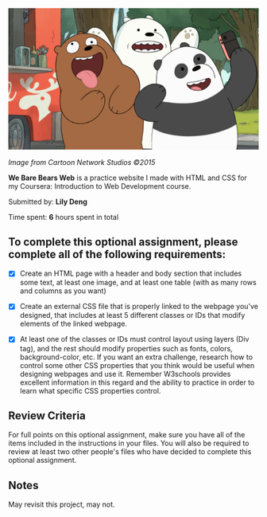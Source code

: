 <img src='group_pic.jpg' title='We Bare Bears Web' width='' alt='We Bare Bears Web' />

*Image from Cartoon Network Studios ©2015*

**We Bare Bears Web** is a practice website I made with HTML and CSS for my Coursera: Introduction to Web Development course.

Submitted by: **Lily Deng**

Time spent: **6** hours spent in total

## To complete this optional assignment, please complete all of the following requirements:

* [x] Create an HTML page with a header and body section that includes some text, at least one image, and at least one table (with as many rows and columns as you want)
* [x] Create an external CSS file that is properly linked to the webpage you've designed, that includes at least 5 different classes or IDs that modify elements of the linked webpage.
* [x] At least one of the classes or IDs must control layout using layers (Div tag), and the rest should modify properties such as fonts, colors, background-color, etc. If you want an extra challenge, research how to control some other CSS properties that you think would be useful when designing webpages and use it. Remember W3schools provides excellent information in this regard and the ability to practice in order to learn what specific CSS properties control. 


## Review Criteria

For full points on this optional assignment, make sure you have all of the items included in the instructions in your files. You will also be required to review at least two other people's files who have decided to complete this optional assignment.


 ## Notes

May revisit this project, may not.
